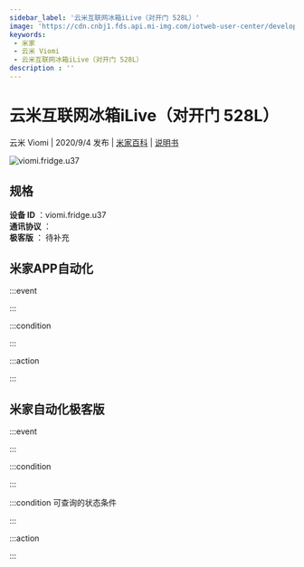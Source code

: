 ```yaml
---
sidebar_label: '云米互联网冰箱iLive（对开门 528L）'
image: 'https://cdn.cnbj1.fds.api.mi-img.com/iotweb-user-center/developer_1679048480987rxy3yq8W.png?GalaxyAccessKeyId=AKVGLQWBOVIRQ3XLEW&Expires=9223372036854775807&Signature=tEwwIsuR9iAehJjHDvLFOu+dmGg='
keywords: 
 - 米家
 - 云米 Viomi
 - 云米互联网冰箱iLive（对开门 528L）
description : ''
---
```

# 云米互联网冰箱iLive（对开门 528L）

云米 Viomi | 2020/9/4 发布 | [米家百科](https://home.mi.com/webapp/content/baike/product/index.html?model=viomi.fridge.u37) | [说明书](https://home.mi.com/views/introduction.html?model=viomi.fridge.u37&region=cn)

![viomi.fridge.u37](https://cdn.cnbj1.fds.api.mi-img.com/iotweb-user-center/developer_1679048480987rxy3yq8W.png?GalaxyAccessKeyId=AKVGLQWBOVIRQ3XLEW&Expires=9223372036854775807&Signature=tEwwIsuR9iAehJjHDvLFOu+dmGg=)

## 规格  
> 
**设备 ID** ：viomi.fridge.u37  
**通讯协议** ：  
**极客版**  ： 待补充 


## 米家APP自动化  

:::event  

:::

:::condition  

:::

:::action   

:::

## 米家自动化极客版  

:::event  

:::

:::condition  

:::

:::condition 可查询的状态条件  

:::

:::action  

:::

        

